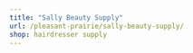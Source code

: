 ```yaml
---
title: "Sally Beauty Supply"
url: /pleasant-prairie/sally-beauty-supply/
shop: hairdresser supply
---
```

